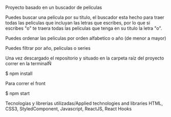 Proyecto basado en un buscador de películas

Puedes buscar una película por su título, el buscador esta hecho para traer todas las peliculas que incluyan las letras que escribes, por lo que si escribes "o" te traera todas las peliculas que tenga en su titulo la letra "o".

Puedes ordenar las peliculas por orden alfabetico o año (de menor a mayor)

Puedes filtrar por año, peliculas o series

Una vez descargado el repositorio y situado en la carpeta raíz del proyecto correr en la terminalÑ

$ npm install

Para correr el front

$ npm start

Tecnologías y librerías utilizadas/Applied technologies and libraries
HTML, CSS3, StyledComponent, Javascript, ReactJS, React Hooks